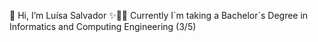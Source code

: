  👋 Hi, I’m Luísa Salvador
 :sparkles::woman_technologist:  Currently I´m taking a Bachelor´s Degree in Informatics and Computing Engineering (3/5)

<!---
malu1608/malu1608 is a  special ✨ repository because its `README.md` (this file) appears on your GitHub profile.
You can click the Preview link to take a look at your changes.
--->
